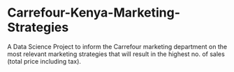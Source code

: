 # Carrefour-Kenya-Marketing-Strategies
A Data Science Project to inform the Carrefour marketing department on the most relevant marketing strategies that will result in the highest no. of sales (total price including tax).
